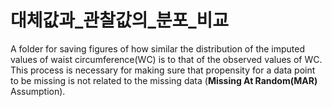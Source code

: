 # 대체값과_관찰값의_분포_비교
A folder for saving figures of how similar the distribution of the imputed values of waist circumference(WC) is to that of the observed values of WC. This process is necessary for making sure that propensity for a data point to be missing is not related to the missing data (**Missing At Random(MAR)** Assumption).
